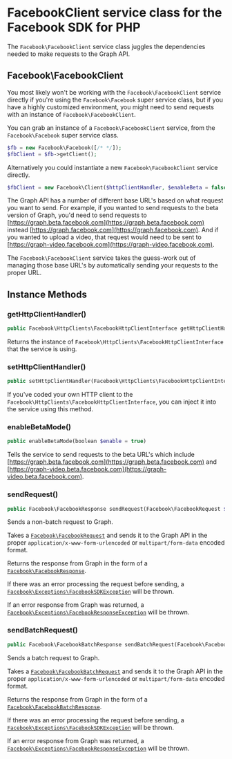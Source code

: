 # FacebookClient service class for the Facebook SDK for PHP

The `Facebook\FacebookClient` service class juggles the dependencies needed to make requests to the Graph API.

## Facebook\FacebookClient

You most likely won't be working with the `Facebook\FacebookClient` service directly if you're using the `Facebook\Facebook` super service class, but if you have a highly customized environment, you might need to send requests with an instance of `Facebook\FacebookClient`.

You can grab an instance of a `Facebook\FacebookClient` service, from the `Facebook\Facebook` super service class.

```php
$fb = new Facebook\Facebook([/* */]);
$fbClient = $fb->getClient();
```

Alternatively you could instantiate a new `Facebook\FacebookClient` service directly.

```php
$fbClient = new Facebook\Client($httpClientHandler, $enableBeta = false);
```

The Graph API has a number of different base URL's based on what request you want to send. For example, if you wanted to send requests to the beta version of Graph, you'd need to send requests to [https://graph.beta.facebook.com](https://graph.beta.facebook.com) instead [https://graph.facebook.com](https://graph.facebook.com). And if you wanted to upload a video, that request would need to be sent to [https://graph-video.facebook.com](https://graph-video.facebook.com).

The `Facebook\FacebookClient` service takes the guess-work out of managing those base URL's by automatically sending your requests to the proper URL.

## Instance Methods

### getHttpClientHandler()
```php
public Facebook\HttpClients\FacebookHttpClientInterface getHttpClientHandler()
```
Returns the instance of `Facebook\HttpClients\FacebookHttpClientInterface` that the service is using.

### setHttpClientHandler()
```php
public setHttpClientHandler(Facebook\HttpClients\FacebookHttpClientInterface $client)
```
If you've coded your own HTTP client to the `Facebook\HttpClients\FacebookHttpClientInterface`, you can inject it into the service using this method.

### enableBetaMode()
```php
public enableBetaMode(boolean $enable = true)
```
Tells the service to send requests to the beta URL's which include [https://graph.beta.facebook.com](https://graph.beta.facebook.com) and [https://graph-video.beta.facebook.com](https://graph-video.beta.facebook.com).

### sendRequest()
```php
public Facebook\FacebookResponse sendRequest(Facebook\FacebookRequest $request)
```
Sends a non-batch request to Graph.

Takes a [`Facebook\FacebookRequest`](FacebookRequest.md) and sends it to the Graph API in the proper `application/x-www-form-urlencoded` or `multipart/form-data` encoded format.

Returns the response from Graph in the form of a [`Facebook\FacebookResponse`](FacebookResponse.md).

If there was an error processing the request before sending, a [`Facebook\Exceptions\FacebookSDKException`](FacebookSDKException.md) will be thrown.

If an error response from Graph was returned, a [`Facebook\Exceptions\FacebookResponseException`](FacebookResponseException.md) will be thrown.

### sendBatchRequest()
```php
public Facebook\FacebookBatchResponse sendBatchRequest(Facebook\FacebookBatchRequest $batchRequest)
```
Sends a batch request to Graph.

Takes a [`Facebook\FacebookBatchRequest`](FacebookBatchRequest.md) and sends it to the Graph API in the proper `application/x-www-form-urlencoded` or `multipart/form-data` encoded format.

Returns the response from Graph in the form of a [`Facebook\FacebookBatchResponse`](FacebookBatchResponse.md).

If there was an error processing the request before sending, a [`Facebook\Exceptions\FacebookSDKException`](FacebookSDKException.md) will be thrown.

If an error response from Graph was returned, a [`Facebook\Exceptions\FacebookResponseException`](FacebookResponseException.md) will be thrown.
